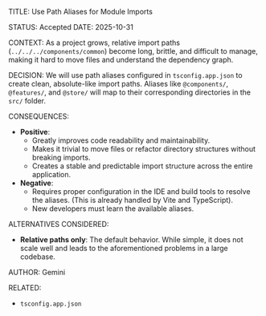 TITLE: Use Path Aliases for Module Imports

STATUS: Accepted
DATE: 2025-10-31

CONTEXT:
As a project grows, relative import paths (`../../../components/common`) become long, brittle, and difficult to manage,
making it hard to move files and understand the dependency graph.

DECISION:
We will use path aliases configured in `tsconfig.app.json` to create clean, absolute-like import paths. Aliases like
`@components/`, `@features/`, and `@store/` will map to their corresponding directories in the `src/` folder.

CONSEQUENCES:

- **Positive**:
  - Greatly improves code readability and maintainability.
  - Makes it trivial to move files or refactor directory structures without breaking imports.
  - Creates a stable and predictable import structure across the entire application.
- **Negative**:
  - Requires proper configuration in the IDE and build tools to resolve the aliases. (This is already handled by Vite
    and TypeScript).
  - New developers must learn the available aliases.

ALTERNATIVES CONSIDERED:

- **Relative paths only**: The default behavior. While simple, it does not scale well and leads to the aforementioned
  problems in a large codebase.

AUTHOR: Gemini

RELATED:

- `tsconfig.app.json`
